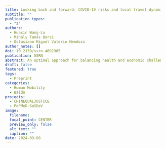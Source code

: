 ```yaml
---
title: Looking back and forward: COVID-19 risks and local travel dynamics
subtitle: ""
publication_types:
  - "3"
authors:
  - Huaxin Wang-Lu
  - Mihály Tamás Borsi
  - Octasiano Miguel Valerio Mendoza
author_notes: []
doi: 10.2139/ssrn.4692985
publication: SSRN
abstract: An optimal approach for balancing health and economic challenges has been the epicenter since the pandemic, while differentiating the impacts of various levels of intervention on homogeneous units is challenging. The risk-rating system China developed to categorize COVID-19 risk for localities and match them with corresponding tactics can serve as an ideal alternative. Apart from this, human mobility is a key mechanism through which activities emerge and viruses spread, bringing both merits and hurdles to urban economies. For these reasons, this paper examines the causal effects of medium vis-à-vis high COVID-19 risk designated to urban sections on intra-city mobility during the Zero-COVID period, using a dynamic difference-in-differences approach. It then extends to assess local travel trajectories of 368 Chinese cities during the pandemic and post-pandemic periods within a non-linear time-varying latent factor framework. Utilizing the latest Baidu Mobility data and national risk-level data at daily and weekly frequencies, we find that interventions devised for high risk tend to have an unexpectedly far-reaching impact particularly on recreational travel beyond affected urban sections. People reacted to the emergence of high risk eight days in advance, and the striking impact lasted for around four weeks after the intervention starts. We further provide stylized facts on stratified mobility dynamics, suggesting that a) western cities are less resilient, and b) regional disparities tend to widen during the Zero-COVID period but shrink alongside the reopening.
draft: false
featured: true
tags:
  - Preprint
categories:
  - Human Mobility
  - Baidu
projects:
  - CHINEQUALJUSTICE
  - PoPMeD-SuSDeV
image:
  filename:
  focal_point: CENTER
  preview_only: false
  alt_text: ""
  caption: ""
date: 2024-03-08
---
```

